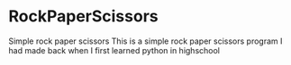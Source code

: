 # RockPaperScissors
Simple rock paper scissors
This is a simple rock paper scissors program I had made back when I first learned python in highschool
